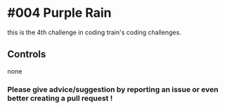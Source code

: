 # #004 Purple Rain

this is the 4th challenge in coding train's coding challenges.

## Controls

none

### Please give advice/suggestion by reporting an issue or even better creating a pull request !
